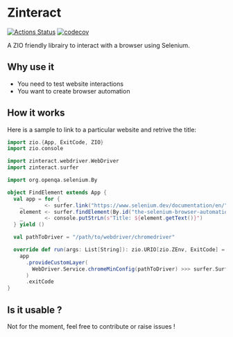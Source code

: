 # Zinteract

[![Actions Status](https://github.com/dylandoamaral/zinteract/workflows/Scala%20CI/badge.svg)](https://github.com/dylandoamaral/zinteract/actions)
[![codecov](https://codecov.io/gh/dylandoamaral/zinteract/branch/master/graph/badge.svg)](https://codecov.io/gh/dylandoamaral/zinteract)

A ZIO friendly librairy to interact with a browser using Selenium.

## Why use it

- You need to test website interactions
- You want to create browser automation

## How it works

Here is a sample to link to a particular website and retrive the title:

```scala
import zio.{App, ExitCode, ZIO}
import zio.console

import zinteract.webdriver.WebDriver
import zinteract.surfer

import org.openqa.selenium.By

object FindElement extends App {
  val app = for {
    _       <- surfer.link("https://www.selenium.dev/documentation/en/")
    element <- surfer.findElement(By.id("the-selenium-browser-automation-project"))
    _       <- console.putStrLn(s"Title: ${element.getText()}")
  } yield ()

  val pathToDriver = "/path/to/webdriver/chromedriver"

  override def run(args: List[String]): zio.URIO[zio.ZEnv, ExitCode] =
    app
      .provideCustomLayer(
        WebDriver.Service.chromeMinConfig(pathToDriver) >>> surfer.Surfer.Service.live
      )
      .exitCode
}
```

## Is it usable ?

Not for the moment, feel free to contribute or raise issues !
